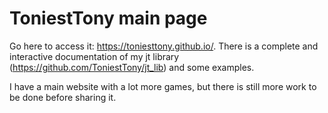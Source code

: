 # ToniestTony main page
Go here to access it: https://toniesttony.github.io/. There is a complete and interactive documentation of my jt library (https://github.com/ToniestTony/jt_lib) and some examples.

I have a main website with a lot more games, but there is still more work to be done before sharing it.
